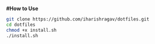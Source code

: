 
**#How to Use**
``` bash
git clone https://github.com/iharishragav/dotfiles.git
cd dotfiles
chmod +x install.sh
./install.sh
```

